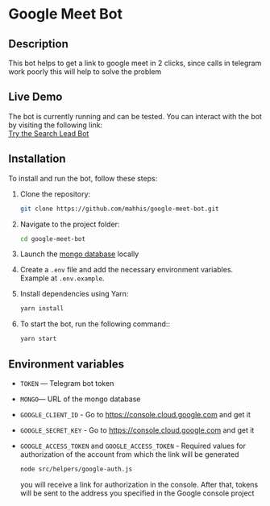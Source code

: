 # Google Meet Bot

## Description

This bot helps to get a link to google meet in 2 clicks, since calls in telegram work poorly this will help to solve the problem

## Live Demo

The bot is currently running and can be tested. You can interact with the bot by visiting the following link:  
[Try the Search Lead Bot](https://t.me/givemegooglemeetbot)

## Installation

To install and run the bot, follow these steps:

1. Clone the repository:

    ```bash
    git clone https://github.com/mahhis/google-meet-bot.git
    ```

2. Navigate to the project folder:

    ```bash
    cd google-meet-bot
    ```

3. Launch the [mongo database](https://www.mongodb.com/) locally

4. Create a `.env` file and add the necessary environment variables. Example at `.env.example`.

5. Install dependencies using Yarn:

    ```bash
    yarn install
    ```
6. To start the bot, run the following command::

    ```bash
    yarn start
    ```    

## Environment variables

- `TOKEN` — Telegram bot token
- `MONGO`— URL of the mongo database

- `GOOGLE_CLIENT_ID` - Go to https://console.cloud.google.com and get it 
- `GOOGLE_SECRET_KEY` - Go to https://console.cloud.google.com and get it 

- `GOOGLE_ACCESS_TOKEN` and  `GOOGLE_ACCESS_TOKEN` - Required values ​​for authorization of the account from which the link will be generated

    ```bash
    node src/helpers/google-auth.js
    ```   
   you will receive a link for authorization in the console. After that, tokens will be sent to the address you specified in the Google console project 
  
     






